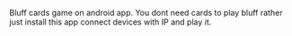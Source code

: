 Bluff cards game on android app. You dont need cards to play bluff rather just install this app connect devices with IP and play it.
